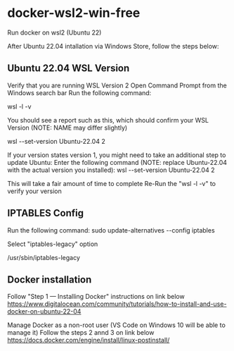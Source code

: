 # docker-wsl2-win-free
Run docker on wsl2 (Ubuntu 22)

After Ubuntu 22.04 intallation via Windows Store, follow the steps below:

## Ubuntu 22.04 WSL Version

Verify that you are running WSL Version 2
Open Command Prompt from the Windows search bar
Run the following command:

wsl -l -v

You should see a report such as this, which should confirm your WSL Version (NOTE: NAME may differ slightly)

wsl --set-version Ubuntu-22.04 2


If your version states version 1, you might need to take an additional step to update Ubuntu:
Enter the following command (NOTE: replace Ubuntu-22.04 with the actual version you installed):
wsl --set-version Ubuntu-22.04 2

This will take a fair amount of time to complete
Re-Run the "wsl -l -v" to verify your version


## IPTABLES Config

Run the following command:
sudo update-alternatives --config iptables

Select "iptables-legacy" option

/usr/sbin/iptables-legacy

## Docker installation

Follow "Step 1 — Installing Docker" instructions on link below 
https://www.digitalocean.com/community/tutorials/how-to-install-and-use-docker-on-ubuntu-22-04


Manage Docker as a non-root user (VS Code on Windows 10 will be able to manage it)
Follow the steps 2 annd 3 on link below
https://docs.docker.com/engine/install/linux-postinstall/
